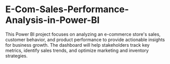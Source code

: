 # E-Com-Sales-Performance-Analysis-in-Power-BI
This Power BI project focuses on analyzing an e-commerce store's sales, customer behavior, and product performance to provide actionable insights for business growth. The dashboard will help stakeholders track key metrics, identify sales trends, and optimize marketing and inventory strategies.
